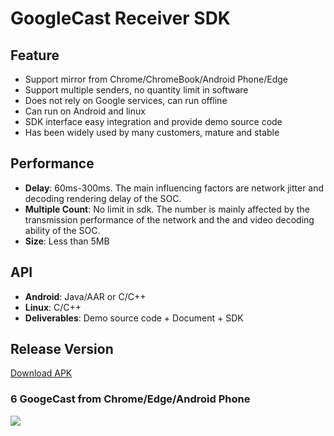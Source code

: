 # GoogleCast Receiver SDK

## Feature

* Support mirror from Chrome/ChromeBook/Android Phone/Edge       
* Support multiple senders, no quantity limit in software  
* Does not rely on Google services, can run offline    
* Can run on Android and linux  
* SDK interface easy integration and provide demo source code                           
* Has been widely used by many customers, mature and stable                                                                                                         

## Performance  

* **Delay**: 60ms-300ms. The main influencing factors are network jitter and decoding rendering delay of the SOC.                   
* **Multiple Count**: No limit in sdk. The number  is mainly affected by the transmission performance of the network and the and video decoding ability of the SOC.
* **Size**: Less than 5MB                  

## API       

* **Android**: Java/AAR or C/C++                                        
* **Linux**: C/C++  
* **Deliverables**: Demo source code + Document + SDK                                                       

## Release Version

[Download APK](https://github.com/WirelessPresentation/WirelessDisplay/releases/download/latest/BJCastTV.apk)

### 6 GoogeCast from Chrome/Edge/Android Phone   
![](https://github.com/WirelessPresentation/WirelessDisplay-SDK/blob/main/zimg/googlecast-6.jpg)


